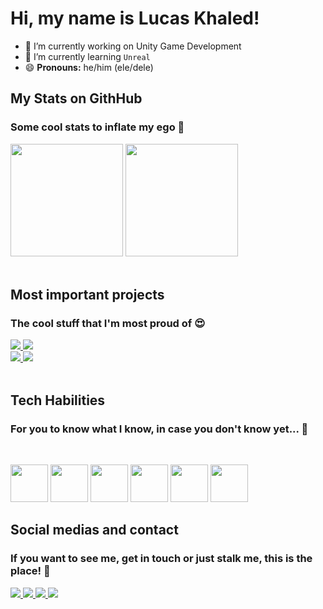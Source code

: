 # Hi, my name is Lucas Khaled!

- 🔭 I’m currently working on Unity Game Development
- 🌱 I’m currently learning `Unreal`
- 😄 **Pronouns:** he/him (ele/dele)

## My Stats on GithHub
### Some cool stats to inflate my ego 🤭
<div>
  <img height = 180em src="https://github-readme-stats.vercel.app/api?username=lucas-khaled&show_icons=true&theme=radical&include_all_commits=true&count_private=true"/>
  <img height = 180em src="https://github-readme-stats.vercel.app/api/top-langs/?username=lucas-khaled&layout=compact&theme=radical"/>
</div> <br>


## Most important projects
### The cool stuff that I'm most proud of 😍 
<div>
  <a href = "https://github.com/lucas-khaled/Extreme-Snowboarding">
    <img src ="https://github-readme-stats.vercel.app/api/pin/?username=lucas-khaled&repo=Extreme-Snowboarding&theme=synthwave"/>
  </a>
  <a href = "https://github.com/lucas-khaled/Alien-Arena">
    <img src ="https://github-readme-stats.vercel.app/api/pin/?username=lucas-khaled&repo=Alien-Arena&theme=synthwave"/>
  </a>
</div>
<div>
  <a href = "https://github.com/lucas-khaled/Tic-TacToe">
    <img src ="https://github-readme-stats.vercel.app/api/pin/?username=lucas-khaled&repo=Tic-TacToe&theme=synthwave"/>
  </a>
  <a href = "https://github.com/lucas-khaled/ChessAI">
    <img src ="https://github-readme-stats.vercel.app/api/pin/?username=lucas-khaled&repo=ChessAI&theme=synthwave"/>
  </a>
</div> <br>

## Tech Habilities
### For you to know what I know, in case you don't know yet... 🤔 
<br><div>
  <img height = 60em width = 60em src = "https://cdn.jsdelivr.net/gh/devicons/devicon/icons/csharp/csharp-original.svg"/>
  <img height = 60em width = 60em src = "https://cdn.jsdelivr.net/gh/devicons/devicon/icons/unity/unity-original.svg"/>
  <img height = 60em width = 60em src = "https://cdn.jsdelivr.net/gh/devicons/devicon/icons/python/python-original.svg"/>
  <img height = 60em width = 60em src = "https://cdn.jsdelivr.net/gh/devicons/devicon/icons/github/github-original.svg"/>
  <img height = 60em width = 60em src = "https://cdn.jsdelivr.net/gh/devicons/devicon/icons/blender/blender-original.svg"/>
  <img height = 60em width = 60em src = "https://cdn.jsdelivr.net/gh/devicons/devicon/icons/photoshop/photoshop-plain.svg"/>
</div>

## Social medias and contact
### If you want to see me, get in touch or just stalk me, this is the place! 📱
<div>
  <a href="https://www.linkedin.com/in/lucas-khaled-rocha-brugger-b92a00177/">
    <img src="https://img.shields.io/badge/LinkedIn-0077B5?style=for-the-badge&logo=linkedin&logoColor=white" target="blank"/>
  </a>
  <a href="https://www.instagram.com/lkbrugger/">
    <img src="https://img.shields.io/badge/Instagram-E4405F?style=for-the-badge&logo=instagram&logoColor=white" target="blank"/>
  </a>
  <a href="mailto:khaledbrugger3@gmail.com">
    <img src="https://img.shields.io/badge/Gmail-D14836?style=for-the-badge&logo=gmail&logoColor=white" target="blank"/>
  </a>
  <a href="https://discordapp.com/users/381875735800971285">
    <img src="https://img.shields.io/badge/Discord-7289DA?style=for-the-badge&logo=discord&logoColor=white" target="blank"/>
  </a>
</div>

